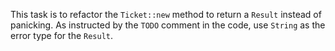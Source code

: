 This task is to refactor the `Ticket::new` method to return a `Result` instead of panicking. 
As instructed by the `TODO` comment in the code, use `String` as the error type for the `Result`.